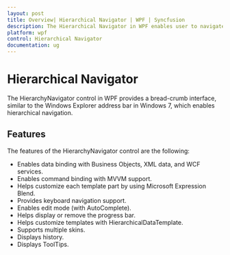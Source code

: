 ```yaml
---
layout: post
title: Overview| Hierarchical Navigator | WPF | Syncfusion
description: The Hierarchical Navigator in WPF enables user to navigate through pages, forward and backward, as described.
platform: wpf
control: Hierarchical Navigator
documentation: ug
---
```


# Hierarchical Navigator

The HierarchyNavigator control in WPF provides a bread-crumb interface, similar to the Windows Explorer address bar in Windows 7, which enables hierarchical navigation. 

## Features

The features of the HierarchyNavigator control are the following:

* Enables data binding with Business Objects, XML data, and WCF services.
* Enables command binding with MVVM support.
* Helps customize each template part by using Microsoft Expression Blend.
* Provides keyboard navigation support.
* Enables edit mode (with AutoComplete).
* Helps display or remove the progress bar.
* Helps customize templates with HierarchicalDataTemplate.
* Supports multiple skins.
* Displays history.
* Displays ToolTips.



